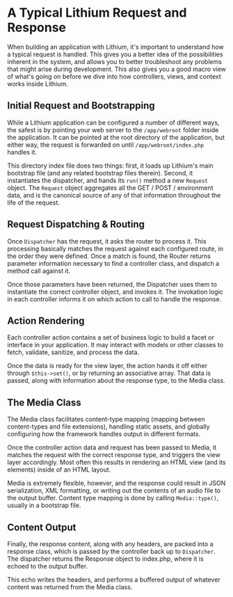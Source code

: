 # A Typical Lithium Request and Response

When building an application with Lithium, it's important to understand how a typical request is handled. This gives you a better idea of the possibilities inherent in the system, and allows you to better troubleshoot any problems that might arise during development. This also gives you a good macro view of what's going on before we dive into how controllers, views, and context works inside Lithium.

## Initial Request and Bootstrapping

While a Lithium application can be configured a number of different ways, the safest is by pointing your web server to the `/app/webroot` folder inside the application. It can be pointed at the root directory of the application, but either way, the request is forwarded on until `/app/webroot/index.php` handles it.

This directory index file does two things: first, it loads up Lithium's main bootstrap file (and any related bootstrap files therein). Second, it instantiates the dispatcher, and hands its `run()` method a new `Request` object. The `Request` object aggregates all the GET / POST / environment data, and is the canonical source of any of that information throughout the life of the request.

## Request Dispatching & Routing

Once `Dispatcher` has the request, it asks the router to process it. This processing basically matches the request against each configured route, in the order they were defined. Once a match is found, the Router returns parameter information necessary to find a controller class, and dispatch a method call against it.

Once those parameters have been returned, the Dispatcher uses them to instantiate the correct controller object, and invokes it. The invokation logic in each controller informs it on which action to call to handle the response.

## Action Rendering

Each controller action contains a set of business logic to build a facet or interface in your application. It may interact with models or other classes to fetch, validate, sanitize, and process the data.

Once the data is ready for the view layer, the action hands it off either through `$this->set()`, or by returning an associative array. That data is passed, along with information about the response type, to the Media class.

## The Media Class

The Media class facilitates content-type mapping (mapping between content-types and file extensions), handling static assets, and globally configuring how the framework handles output in different formats.

Once the controller action data and request has been passed to Media, it matches the request with the correct response type, and triggers the view layer accordingly. Most often this results in rendering an HTML view (and its elements) inside of an HTML layout.

Media is extremely flexible, however, and the response could result in JSON serialization, XML formatting, or writing out the contents of an audio file to the output buffer. Content type mapping is done by calling `Media::type()`, usually in a bootstrap file.

## Content Output

Finally, the response content, along with any headers, are packed into a response class, which is passed by the controller back up to `Dispatcher`. The dispatcher returns the Response object to index.php, where it is echoed to the output buffer.

This echo writes the headers, and performs a buffered output of whatever content was returned from the Media class.